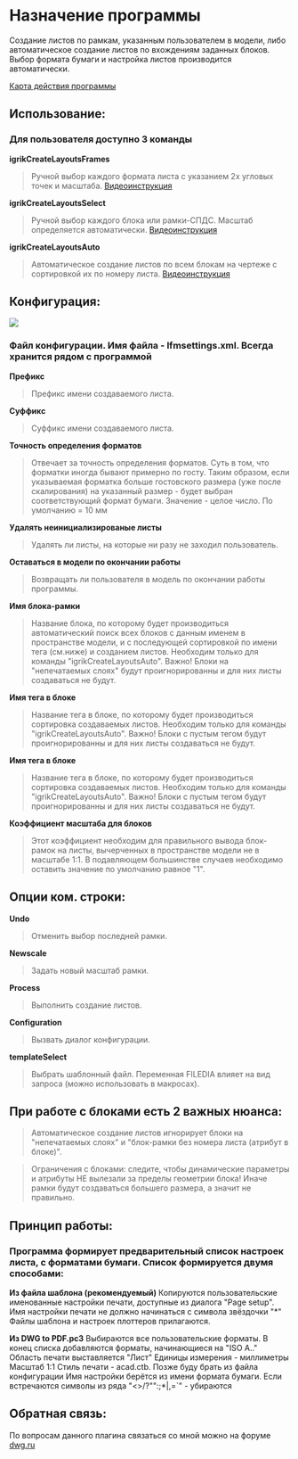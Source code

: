 ﻿# Назначение программы
Создание листов по рамкам, указанным пользователем в модели, либо автоматическое создание листов по вхождениям заданных блоков. 
Выбор формата бумаги и настройка листов производится автоматически.

[Карта действия программы](http://mind42.com/mindmap/941c4e75-f2c4-4743-864a-59fb15820f95?rel=url)

## Использование: 
### Для пользователя доступно 3 команды

**igrikCreateLayoutsFrames**
>Ручной выбор каждого формата листа с указанием 2х угловых точек и масштаба. 
[Видеоинструкция](https://www.youtube.com/watch?v=BsCouHhkMyI)

**igrikCreateLayoutsSelect**
>Ручной выбор каждого блока или рамки-СПДС. Масштаб определяется автоматически. 
[Видеоинструкция](https://youtu.be/QwTcPV1HtXE)

**igrikCreateLayoutsAuto**
>Автоматическое создание листов по всем блокам на чертеже с сортировкой их по номеру листа. 
[Видеоинструкция](https://youtu.be/AQxPH2vl6Ms)

## Конфигурация:
![](https://i.ibb.co/LNd2RDb/LFMScreen.png)
### Файл конфигурации. Имя файла - lfmsettings.xml. Всегда хранится рядом с программой

**Префикс** 
>Префикс имени создаваемого листа.

**Суффикс**
>Суффикс имени создаваемого листа.

**Точность определения форматов**
>Отвечает за точность определения форматов. Суть в том, что форматки иногда бывают примерно  по госту. Таким образом, если указываемая форматка больше гостовского размера (уже после скалирования) на указанный размер - будет выбран соответствующий формат бумаги. Значение - целое число. По умолчанию = 10 мм

**Удалять неинициализированые листы**
>Удалять ли листы, на которые ни разу не заходил пользователь.

**Оставаться в модели по окончании работы**
>Возвращать ли пользователя в модель по окончании работы программы.

**Имя блока-рамки**
>Название блока, по которому будет производиться автоматический поиск всех блоков с данным именем в пространстве модели, и с последующей сортировкой по имени тега (см.ниже) и созданием листов. Необходим только для команды "igrikCreateLayoutsAuto". Важно! Блоки на "непечатаемых слоях" будут проигнорированны и для них листы создаваться не будут.

**Имя тега в блоке**
>Название тега в блоке, по которому будет производиться сортировка создаваемых листов. Необходим только для команды "igrikCreateLayoutsAuto". Важно! Блоки с пустым тегом будут проигнорированны и для них листы создаваться не будут.

**Имя тега в блоке**
>Название тега в блоке, по которому будет производиться сортировка создаваемых листов. Необходим только для команды "igrikCreateLayoutsAuto". Важно! Блоки с пустым тегом будут проигнорированны и для них листы создаваться не будут.

**Коэффициент масштаба для блоков**
>Этот коэффициент необходим для правильного вывода блок-рамок на листы, вычерченных в пространстве модели не в масштабе 1:1. В подавляющем большинстве случаев необходимо оставить значение по умолчанию равное "1".

## Опции ком. строки:
**Undo**
>Отменить выбор последней рамки.

**Newscale**
>Задать новый масштаб рамки.

**Process**
>Выполнить создание листов.

**Configuration**
>Вызвать диалог конфигурации.

**templateSelect**
>Выбрать шаблонный файл. Переменная FILEDIA влияет на вид запроса (можно использовать в макросах).

## При работе с блоками есть 2 важных нюанса:
> Автоматическое создание листов игнорирует блоки на "непечатаемых слоях" и "блок-рамки без номера листа (атрибут в блоке)".

> Ограничения с блоками: следите, чтобы динамические параметры и атрибуты НЕ вылезали за пределы геометрии блока! Иначе рамки будут создаваться большего размера, а значит не правильно.


## Принцип работы:
### Программа формирует предварительный список настроек листа, с форматами бумаги. Список формируется двумя способами:
**Из файла шаблона (рекомендуемый)**
Копируются пользовательские именованные настройки печати, доступные из диалога "Page setup".
Имя настройки печати не должно начинаться с символа звёздочки "*"
Файлы шаблона и настроек плоттеров прилагаются.

**Из DWG to PDF.pc3**
Выбираются все пользовательские форматы.
В конец списка добавляются форматы, начинающиеся на "ISO A.."
Область печати выставляется "Лист"
Единицы измерения - миллиметры
Масштаб 1:1
Стиль печати - acad.ctb. Позже буду брать из файла конфигурации
Имя настройки берётся из имени формата бумаги. Если встречаются символы из ряда "\<>/?"":;*|,=`" - убираются


## Обратная связь:
По вопросам данного плагина связаться со мной можно на форуме [dwg.ru](https://forum.dwg.ru/showthread.php?t=83750)